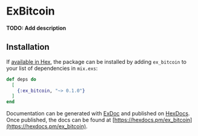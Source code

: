 # ExBitcoin

**TODO: Add description**

## Installation

If [available in Hex](https://hex.pm/docs/publish), the package can be installed
by adding `ex_bitcoin` to your list of dependencies in `mix.exs`:

```elixir
def deps do
  [
    {:ex_bitcoin, "~> 0.1.0"}
  ]
end
```

Documentation can be generated with [ExDoc](https://github.com/elixir-lang/ex_doc)
and published on [HexDocs](https://hexdocs.pm). Once published, the docs can
be found at [https://hexdocs.pm/ex_bitcoin](https://hexdocs.pm/ex_bitcoin).

